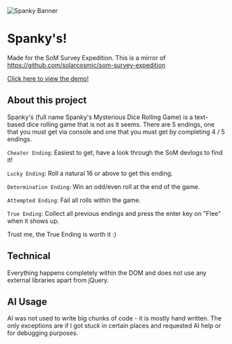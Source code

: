 ![Spanky Banner](https://hc-cdn.hel1.your-objectstorage.com/s/v3/fb3220cce92d9b3034ef3ff7562079e1107bb0f1_spanky_cover_banner.png)

# Spanky's!
Made for the SoM Survey Expedition. This is a mirror of https://github.com/solarcosmic/som-survey-expedition

[Click here to view the demo!](https://solarcosmic.github.io/som-survey-expedition/)

## About this project
Spanky's (full name Spanky's Mysterious Dice Rolling Game) is a text-based dice rolling game that is not as it seems. There are 5 endings, one that you must get via console and one that you must get by completing 4 / 5 endings.

`Cheater Ending`: Easiest to get, have a look through the SoM devlogs to find it!

`Lucky Ending`: Roll a natural 16 or above to get this ending.

`Determination Ending`: Win an odd/even roll at the end of the game.

`Attempted Ending`: Fail all rolls within the game.

`True Ending`: Collect all previous endings and press the enter key on "Flee" when it shows up.

Trust me, the True Ending is worth it :)

## Technical
Everything happens completely within the DOM and does not use any external libraries apart from jQuery.

## AI Usage
AI was not used to write big chunks of code - it is mostly hand written. The only exceptions are if I got stuck in certain places and requested AI help or for debugging purposes.
